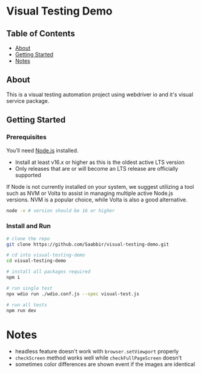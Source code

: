 # Visual Testing Demo

## Table of Contents

- [About](#about)
- [Getting Started](#getting_started)
- [Notes](#notes)

## About <a name = "about"></a>

This is a visual testing automation project using webdriver io and it's visual service package.

## Getting Started <a name = "getting_started"></a>

### Prerequisites

You’ll need [Node.js](https://nodejs.org/en) installed.

- Install at least v16.x or higher as this is the oldest active LTS version
- Only releases that are or will become an LTS release are officially supported

If Node is not currently installed on your system, we suggest utilizing a tool such as NVM or Volta to assist in managing multiple active Node.js versions. NVM is a popular choice, while Volta is also a good alternative.

```sh
node -v # version should be 16 or higher
```

### Install and Run

```sh
# clone the repo
git clone https://github.com/Saabbir/visual-testing-demo.git

# cd into visual-testing-demo
cd visual-testing-demo

# install all packages required
npm i

# run single test
npx wdio run ./wdio.conf.js --spec visual-test.js

# run all tests
npm run dev
```

# Notes

- headless feature doesn't work with `browser.setViewport` properly
- `checkScreen` method works well while `checkFullPageScreen` doesn't
- sometimes color differences are shown event if the images are identical
